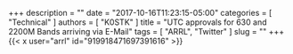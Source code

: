 +++
description = ""
date = "2017-10-16T11:23:15-05:00"
categories = [ "Technical" ]
authors = [ "K0STK" ]
title = "UTC approvals for 630 and 2200M Bands arriving via E-Mail"
tags = [ "ARRL", "Twitter" ]
slug = ""
+++
{{< x user="arrl" id="919918471697391616" >}}
<!--more-->
